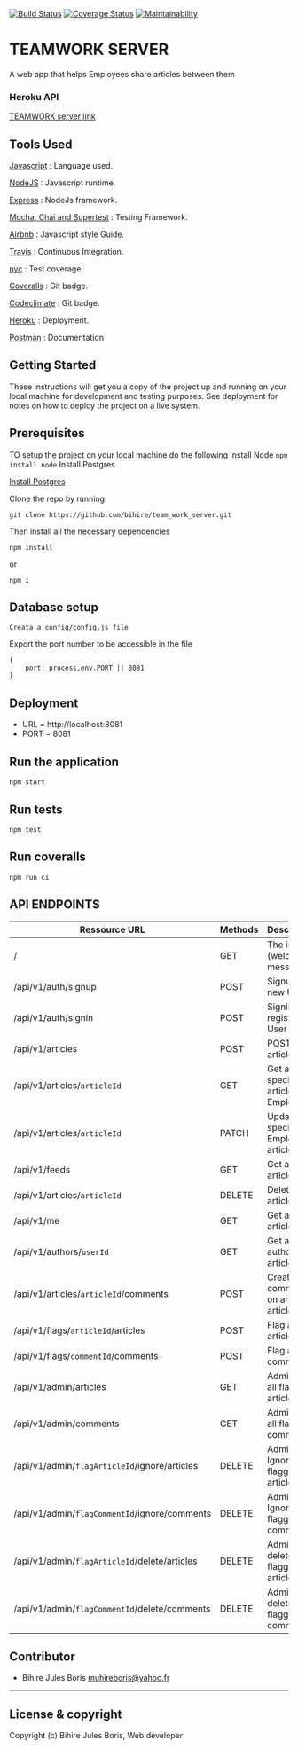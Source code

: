 
[![Build Status](https://travis-ci.org/bihire/team_work_server.svg?branch=develop)](https://travis-ci.org/bihire/team_work_server)     [![Coverage Status](https://coveralls.io/repos/github/bihire/team_work_server/badge.svg?branch=develop)](https://coveralls.io/github/bihire/team_work_server?branch=develop)   [![Maintainability](https://api.codeclimate.com/v1/badges/ec2e4a537c040aa1a01a/maintainability)](https://codeclimate.com/github/bihire/team_work_server/maintainability)

# TEAMWORK SERVER

A web app that helps Employees share articles between them

### Heroku API
[TEAMWORK server link](https://team-work-server.herokuapp.com/)

## Tools Used

[Javascript](https://javascript.info/) : Language used.

[NodeJS](https://nodejs.org/en/) : Javascript runtime.

[Express](http://expressjs.com/) : NodeJs framework.

[Mocha, Chai and Supertest](https://www.youtube.com/watch?v=MLTRHc5dk6s) : Testing Framework.

[Airbnb](https://github.com/airbnb/javascript) : Javascript style Guide.

[Travis](https://travis-ci.org/) : Continuous Integration.

[nyc](https://github.com/istanbuljs/nyc) : Test coverage.

[Coveralls](https://coveralls.io/) : Git badge.

[Codeclimate](https://codeclimate.com/) : Git badge.

[Heroku](https://www.heroku.com/) : Deployment.

[Postman](https://www.getpostman.com/) : Documentation


## Getting Started
These instructions will get you a copy of the project up and running on your local machine for development and testing purposes. See deployment for notes on how to deploy the project on a live system.

## Prerequisites
TO setup the project on your local machine do the following
Install Node
``` npm install node ```
Install Postgres

[Install Postgres](http://www.postgresqltutorial.com/install-postgresql/)

Clone the repo by running

```git clone https://github.com/bihire/team_work_server.git```

Then install all the necessary dependencies

``` 
npm install 
``` 
or 
``` 
npm i 
```

## Database setup

```
Creata a config/config.js file
```

Export the port number to be accessible in the file

```
{
    port: process.env.PORT || 8081
}
```

## Deployment

* URL = http://localhost:8081
* PORT = 8081


## Run the application

```
npm start
```

## Run tests

```
npm test
```

## Run coveralls

```
npm run ci
```

## API ENDPOINTS

| Ressource URL | Methods  | Description  |
| ------- | --- | --- |
| / | GET | The index (welcome message) |
| /api/v1/auth/signup | POST | Signup a new User |
| /api/v1/auth/signin | POST | Signin registered User |
| /api/v1/articles | POST | POST an article |
| /api/v1/articles/`articleId` | GET | Get a specific article for a Employee |
| /api/v1/articles/`articleId` | PATCH | Update a specific Employee's article |
| /api/v1/feeds | GET | Get all the articles |
| /api/v1/articles/`articleId` | DELETE | Delete own article |
| /api/v1/me | GET | Get all own articles |
| /api/v1/authors/`userId` | GET | Get all author's articles |
| /api/v1/articles/`articleId`/comments | POST | Create a comment on an article |
| /api/v1/flags/`articleId`/articles | POST | Flag an article |
| /api/v1/flags/`commentId`/comments | POST | Flag an comment |
| /api/v1/admin/articles | GET | Admin get all flagged articles |
| /api/v1/admin/comments | GET | Admin get all flagged comments |
| /api/v1/admin/`flagArticleId`/ignore/articles | DELETE | Admin can Ignore a flagged article |
| /api/v1/admin/`flagCommentId`/ignore/comments | DELETE | Admin can Ignore a flagged comments |
| /api/v1/admin/`flagArticleId`/delete/articles | DELETE | Admin can delete a flagged article |
| /api/v1/admin/`flagCommentId`/delete/comments | DELETE | Admin can delete a flagged comments |


## Contributor
- Bihire Jules Boris <muhireboris@yahoo.fr>

---

## License & copyright
Copyright (c) Bihire Jules Boris, Web developer
